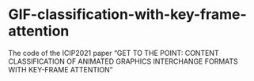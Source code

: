 # GIF-classification-with-key-frame-attention
The code of the ICIP2021 paper “GET TO THE POINT: CONTENT CLASSIFICATION OF ANIMATED GRAPHICS INTERCHANGE FORMATS WITH KEY-FRAME ATTENTION”
